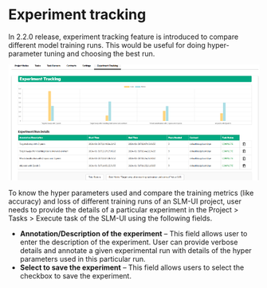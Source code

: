 # Experiment tracking

In 2.2.0 release, experiment tracking feature is introduced to compare different model training runs. This would be useful
for doing hyper-parameter tuning and choosing the best run.

![Experiment Tracking](/docs/User/GUID-279F77EB-D49D-406A-A710-851AD388FDF6-high.png)

To know the hyper parameters used and compare the training metrics (like accuracy) and loss of different training runs of
an SLM-UI project, user needs to provide the details of a particular experiment in the Project > Tasks > Execute task of
the SLM-UI using the following fields.

-   **Annotation/Description of the experiment** – This field allows user to enter the description of the experiment. User
can provide verbose details and annotate a given experimental run with details of the hyper parameters used in this
particular run.
-   **Select to save the experiment** – This field allows users to select the checkbox to save the experiment.

